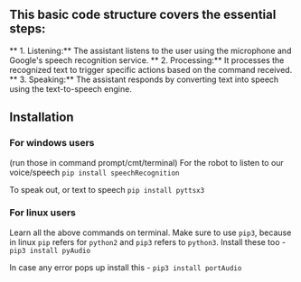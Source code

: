 ## This basic code structure covers the essential steps:
** 1. Listening:** The assistant listens to the user using the microphone and Google's speech recognition service.
** 2. Processing:** It processes the recognized text to trigger specific actions based on the command received.
** 3. Speaking:** The assistant responds by converting text into speech using the text-to-speech engine.


## Installation
### For windows users
(run those in command prompt/cmt/terminal)
For the robot to listen to our voice/speech
`pip install speechRecognition`

To speak out, or text to speech
`pip install pyttsx3`

### For linux users
Learn all the above commands on terminal. Make sure to use `pip3`, because in linux `pip` refers for `python2` and `pip3` refers to `python3`.
Install these too - 
`pip3 install pyAudio`

In case any error pops up install this -
`pip3 install portAudio`
